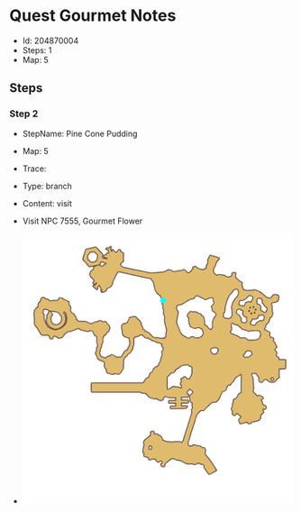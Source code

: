 # Quest Gourmet Notes

- Id: 204870004
- Steps: 1
- Map: 5

## Steps

### Step 2
- StepName:  Pine Cone Pudding
- Map:  5
- Trace:  
- Type:  branch
- Content:  visit
- Visit NPC 7555, Gourmet Flower

- ![images/204870004_2.png](images/204870004_2.png)


